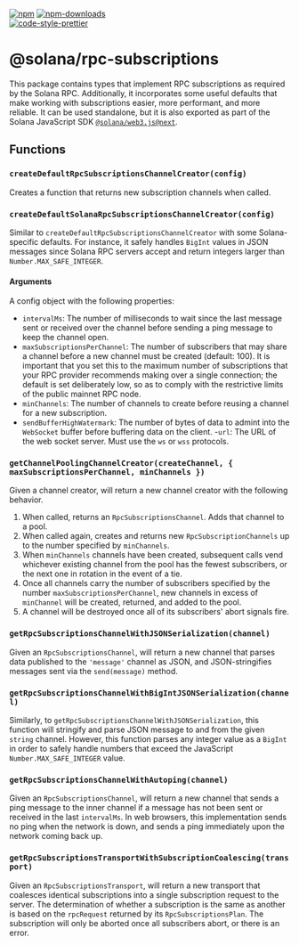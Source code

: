 [![npm][npm-image]][npm-url]
[![npm-downloads][npm-downloads-image]][npm-url]
<br />
[![code-style-prettier][code-style-prettier-image]][code-style-prettier-url]

[code-style-prettier-image]: https://img.shields.io/badge/code_style-prettier-ff69b4.svg?style=flat-square
[code-style-prettier-url]: https://github.com/prettier/prettier
[npm-downloads-image]: https://img.shields.io/npm/dm/@solana/rpc-subscriptions/next.svg?style=flat
[npm-image]: https://img.shields.io/npm/v/@solana/rpc-subscriptions/next.svg?style=flat
[npm-url]: https://www.npmjs.com/package/@solana/rpc-subscriptions/v/next

# @solana/rpc-subscriptions

This package contains types that implement RPC subscriptions as required by the Solana RPC. Additionally, it incorporates some useful defaults that make working with subscriptions easier, more performant, and more reliable. It can be used standalone, but it is also exported as part of the Solana JavaScript SDK [`@solana/web3.js@next`](https://github.com/solana-labs/solana-web3.js/tree/master/packages/library).

## Functions

### `createDefaultRpcSubscriptionsChannelCreator(config)`

Creates a function that returns new subscription channels when called.

### `createDefaultSolanaRpcSubscriptionsChannelCreator(config)`

Similar to `createDefaultRpcSubscriptionsChannelCreator` with some Solana-specific defaults. For instance, it safely handles `BigInt` values in JSON messages since Solana RPC servers accept and return integers larger than `Number.MAX_SAFE_INTEGER`.

#### Arguments

A config object with the following properties:

-   `intervalMs`: The number of milliseconds to wait since the last message sent or received over the channel before sending a ping message to keep the channel open.
-   `maxSubscriptionsPerChannel`: The number of subscribers that may share a channel before a new channel must be created (default: 100). It is important that you set this to the maximum number of subscriptions that your RPC provider recommends making over a single connection; the default is set deliberately low, so as to comply with the restrictive limits of the public mainnet RPC node.
-   `minChannels`: The number of channels to create before reusing a channel for a new subscription.
-   `sendBufferHighWatermark`: The number of bytes of data to admint into the `WebSocket` buffer before buffering data on the client. -`url`: The URL of the web socket server. Must use the `ws` or `wss` protocols.

### `getChannelPoolingChannelCreator(createChannel, { maxSubscriptionsPerChannel, minChannels })`

Given a channel creator, will return a new channel creator with the following behavior.

1. When called, returns an `RpcSubscriptionsChannel`. Adds that channel to a pool.
2. When called again, creates and returns new `RpcSubscriptionChannels` up to the number specified by `minChannels`.
3. When `minChannels` channels have been created, subsequent calls vend whichever existing channel from the pool has the fewest subscribers, or the next one in rotation in the event of a tie.
4. Once all channels carry the number of subscribers specified by the number `maxSubscriptionsPerChannel`, new channels in excess of `minChannel` will be created, returned, and added to the pool.
5. A channel will be destroyed once all of its subscribers' abort signals fire.

### `getRpcSubscriptionsChannelWithJSONSerialization(channel)`

Given an `RpcSubscriptionsChannel`, will return a new channel that parses data published to the `'message'` channel as JSON, and JSON-stringifies messages sent via the `send(message)` method.

### `getRpcSubscriptionsChannelWithBigIntJSONSerialization(channel)`

Similarly, to `getRpcSubscriptionsChannelWithJSONSerialization`, this function will stringify and parse JSON message to and from the given `string` channel. However, this function parses any integer value as a `BigInt` in order to safely handle numbers that exceed the JavaScript `Number.MAX_SAFE_INTEGER` value.

### `getRpcSubscriptionsChannelWithAutoping(channel)`

Given an `RpcSubscriptionsChannel`, will return a new channel that sends a ping message to the inner channel if a message has not been sent or received in the last `intervalMs`. In web browsers, this implementation sends no ping when the network is down, and sends a ping immediately upon the network coming back up.

### `getRpcSubscriptionsTransportWithSubscriptionCoalescing(transport)`

Given an `RpcSubscriptionsTransport`, will return a new transport that coalesces identical subscriptions into a single subscription request to the server. The determination of whether a subscription is the same as another is based on the `rpcRequest` returned by its `RpcSubscriptionsPlan`. The subscription will only be aborted once all subscribers abort, or there is an error.
